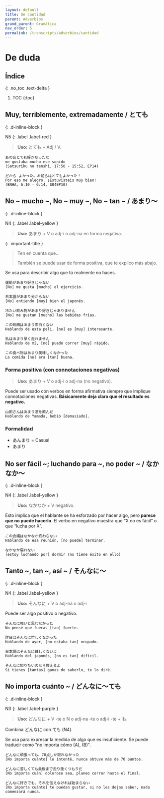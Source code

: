 ```yaml
---
layout: default
title: De cantidad
parent: Adverbios
grand_parent: Gramática
nav_order: 5
permalink: /transcripts/adverbios/cantidad
---
```


# De duda

## Índice
{: .no_toc .text-delta }

1. TOC
{:toc}

## Muy, terriblemente, extremadamente / とても
{: .d-inline-block }

N5
{: .label .label-red }

> **Uso:** とても + Adj / V.

```
あの音とても好きだったな
me gustaba mucho ese sonido
(Satsuriku no tenshi, 17:50 - 15:52, EP14)

だから よかった。お前らはとてもよかった！
Por eso me alegro. ¡Estuvisteis muy bien!
(BNHA, 6:10 - 6:14, S04EP10)
```

## No ~ mucho ~, No ~ muy ~, No ~ tan ~ / あまり〜
{: .d-inline-block }

N4
{: .label .label-yellow }

> **Uso:** あまり + V o adj-i o adj-na en forma negativa.

{: .important-title }
> Ten en cuenta que…
>
> También se puede usar de forma positiva, que te explico más abajo.

Se usa para describir algo que tú realmente no haces.

```
運動があまり好きじゃない
[No] me gusta [mucho] el ejercicio.

日本語があまり分からない
[No] entiendo [muy] bien el japonés.

冷たい飲み物があまり好きじゃありません
[No] me gustan [mucho] las bebidas frías.

この映画はあまり面白くない
Hablando de esta peli, [no] es [muy] interesante.

私はあまり早く走れません
Hablando de mí, [no] puedo correr [muy] rápido.

この食べ物はあまり美味しくなかった
La comida [no] era [tan] buena.
```

### Forma positiva (con connotaciones negativas)

> **Uso:** あまり + V o adj-i o adj-na (no negativo).

Puede ser usado con verbos en forma afirmativa siempre que implique connotaciones negativas. **Básicamente deja claro que el resultado es negativo.**

```
山田さんはあまり酒を飲んだ
Hablando de Yamada, bebió [demasiado].
```

### Formalidad

- あんまり = Casual
- あまり

## No ser fácil ~; luchando para ~, no poder ~ / なかなか〜
{: .d-inline-block }

N4
{: .label .label-yellow }

> **Uso:** なかなか + V negativo.

Esto implica que el hablante se ha esforzado por hacer algo, pero **parece que no puede hacerlo**. El verbo en negativo muestra que “X no es fácil” o que “lucha por X”.

```
この会議はなかなか終わらない
Hablando de esa reunión, [no puede] terminar.

なかなか寝れない
[estoy luchando por] dormir (no tiene éxito en ello)
```

## Tanto ~, tan ~, así ~ / そんなに〜
{: .d-inline-block }

N4
{: .label .label-yellow }

> **Uso:** そんなに + V o adj-na o adj-i

Puede ser algo positivo o negativo.

```
そんなに強いと思わなかった
No pensé que fueras [tan] fuerte.

昨日はそんなに忙しくなかった
Hablando de ayer, [no estaba tan] ocupado.

日本語はそんなに難しくないよ
Hablando del japonés, [no es tan] difícil.

そんなに知りたいのなら教えるよ
Si tienes [tantas] ganas de saberlo, te lo diré.
```

## No importa cuánto ~ / どんなに～ても
{: .d-inline-block }

N3
{: .label .label-purple }

> **Uso:** どんなに + V -te o N o adj-na -te o adj-i -te + も.

Combina どんなに con ても (N4).

Se usa para expresar la medida de algo que es insuficiente. Se puede traducir como "no importa cómo (A), (B)".

```
どんなに頑張っても、70点しか取れなかった
[No importa cuánto] lo intenté, nunca obtuve más de 70 puntos.

どんなに苦しくても最後まで走り抜くつもりだ
[No importa cuán] doloroso sea, planeo correr hasta el final.

どんなに好きでも、それを伝えなければ始まらない
[No importa cuánto] te puedan gustar, si no les dejas saber, nada comenzará nunca.
```